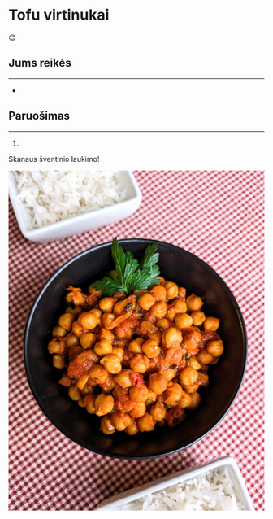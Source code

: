 # Tofu virtinukai

😊

## Jums reikės
<hr/>

* 

## Paruošimas
<hr/>

1. 

Skanaus šventinio laukimo!

![name](../../pav/karis.jpg)